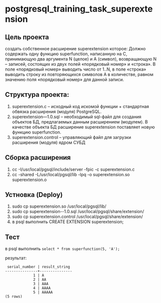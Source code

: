 # postgresql_training_task_superextension

## Цель проекта
создать собственное расширение superextension которое:
Должно содержать одну функцию superfunction, написанную на C, принимающую два аргумента N (целое) и A (символ), возвращающую N – записей, состоящих из двух полей «порядковый номер» и «строка». В поле «порядковый номер» выводить число от 1..N, в поле «строка» выводить строку из повторяющихся символов A в количестве, равном значению поля «порядковый номер» для данной записи.

## Структура проекта:
1. superextension.c – исходный код искомой функции + стандартная обвязка расширения (модуля) PostgreSQL.
2. superextension—1.0.sql – необходимый sql-файл для создания объектов БД, предлагаемых данным расширением (модулем). В качестве объекта БД расширение superextension поставляет новую функцию superfunction.
3. superextension.control – управляющий файл для загрузки расширения (модуля) ядром СУБД

## Сборка расширения
1. cc -I/usr/local/pgsql/include/server -fpic -c superextension.c
2. cc -shared -L/usr/local/pgsql/lib -lpq -o superextension.so superextension.o

## Устновка (Deploy)
1. sudo cp superextension.so /usr/local/pgsql/lib/
2. sudo cp superextension--1.0.sql /usr/local/pgsql/share/extension/
3. sudo cp superextension.control /usr/local/pgsql/share/extension/
4. в psql выполнить CREATE EXTENSION superextension;

## Тест
в psql выполнить `select * from superfunction(5, 'A');`

результат:
```
 serial_number | result_string 
---------------+---------------
             1 | A
             2 | AA
             3 | AAA
             4 | AAAA
             5 | AAAAA
(5 rows)
```

  
